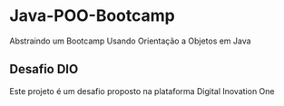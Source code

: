 # Java-POO-Bootcamp
 Abstraindo um Bootcamp Usando Orientação a Objetos em Java

 ## Desafio DIO

Este projeto é um desafio proposto na plataforma Digital Inovation One
